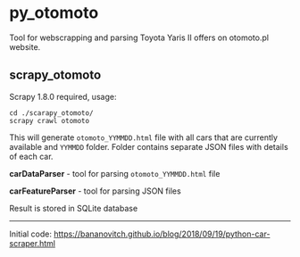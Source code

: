 # py_otomoto
Tool for webscrapping and parsing Toyota Yaris II offers on otomoto.pl website.



## scrapy_otomoto

Scrapy 1.8.0 required, usage: 

```
cd ./scarapy_otomoto/
scrapy crawl otomoto
```

This will generate `otomoto_YYMMDD.html` file with all cars that are currently available and `YYMMDD` folder.  Folder contains  separate JSON files with details of each car.  



**carDataParser** - tool for parsing `otomoto_YYMMDD.html` file

**carFeatureParser** - tool for parsing JSON files

Result is stored in SQLite database


---

Initial code:
https://bananovitch.github.io/blog/2018/09/19/python-car-scraper.html




